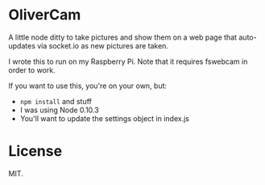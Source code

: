 # OliverCam

A little node ditty to take pictures and show them on a web page
that auto-updates via socket.io as new pictures are taken.

I wrote this to run on my Raspberry Pi. Note that it requires fswebcam
in order to work.

If you want to use this, you're on your own, but:

- `npm install` and stuff
- I was using Node 0.10.3
- You'll want to update the settings object in index.js

# License

MIT.